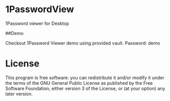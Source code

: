 # 1PasswordView
1Password viewer for Desktop

##Demo

Checkout 1Password Viewer demo using provided vault.
Password: demo

# License

This program is free software: you can redistribute it and/or modify it under the terms of the GNU General Public License as published by the Free Software Foundation, either version 3 of the License, or (at your option) any later version.